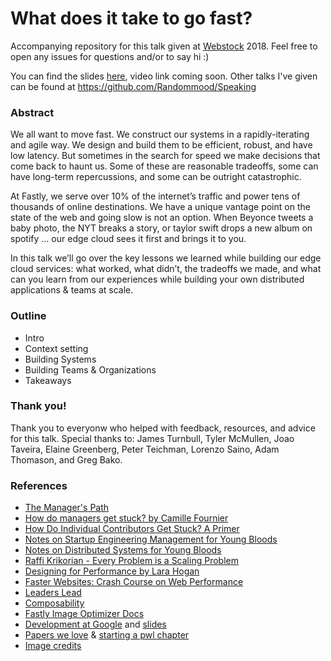 # What does it take to go fast?

Accompanying repository for this talk given at [Webstock](https://www.webstock.org.nz/18/) 2018. Feel free to open any issues for questions and/or to say hi :)

You can find the slides [here](https://speakerdeck.com/randommood/go-fast), video link coming soon. Other talks I've given can be found at https://github.com/Randommood/Speaking

### Abstract
We all want to move fast. We construct our systems in a rapidly-iterating and agile way. We design and build them to be efficient, robust, and have low latency. But sometimes in the search for speed we make decisions that come back to haunt us. Some of these are reasonable tradeoffs, some can have long-term repercussions, and some can be outright catastrophic.

At Fastly, we serve over 10% of the internet’s traffic and power tens of thousands of online destinations.  We have a unique vantage point on the state of the web and going slow is not an option. When Beyonce tweets a baby photo, the NYT breaks a story, or taylor swift drops a new album on spotify … our edge cloud sees it first and brings it to you.

In this talk we’ll go over the key lessons we learned while building our edge cloud services: what worked, what didn’t, the tradeoffs we made, and what can you learn from our experiences while building your own distributed applications & teams at scale.

### Outline
* Intro
* Context setting
* Building Systems
* Building Teams & Organizations
* Takeaways

### Thank you!
Thank you to everyonw who helped with feedback, resources, and advice for this talk. Special thanks to: James Turnbull, Tyler McMullen, Joao Taveira, Elaine Greenberg, Peter Teichman, Lorenzo Saino, Adam Thomason, and Greg Bako.

### References
* [The Manager's Path](https://www.amazon.com/Managers-Path-Leaders-Navigating-Growth/dp/1491973897)
* [How do managers get stuck? by Camille Fournier](http://www.elidedbranches.com/2017/09/how-do-managers-get-stuck.html)
* [How Do Individual Contributors Get Stuck? A Primer](http://www.elidedbranches.com/2017/01/how-do-individual-contributors-get.html)
* [Notes on Startup Engineering Management for Young Bloods](http://www.elidedbranches.com/2015/10/notes-on-startup-engineering-management.html)
* [Notes on Distributed Systems for Young Bloods](https://www.somethingsimilar.com/2013/01/14/notes-on-distributed-systems-for-young-bloods/)
* [Raffi Krikorian - Every Problem is a Scaling Problem](https://www.youtube.com/watch?v=b_855b7DRJY)
* [Designing for Performance by Lara Hogan](https://www.amazon.com/Designing-Performance-Weighing-Aesthetics-Speed/dp/1491902515)
* [Faster Websites: Crash Course on Web Performance](https://www.igvita.com/2013/01/15/faster-websites-crash-course-on-web-performance/)
* [Leaders Lead](https://medium.com/emerging-tech-insights/leaders-lead-bc920b4b74c7)
* [Composability](https://en.wikipedia.org/wiki/Composability)
* [Fastly Image Optimizer Docs](https://docs.fastly.com/api/imageopto/)
* [Development at Google](http://www.infoq.com/presentations/Development-at-Google) and [slides](https://qconsf.com/sf2010/dl/qcon-sanfran-2010/slides/AshishKumar_DevelopingProductsattheSpeedandScaleofGoogle.pdf)
* [Papers we love](http://paperswelove.org/) & [starting a pwl chapter](https://github.com/papers-we-love/organizers)
* [Image credits](credits.md)
